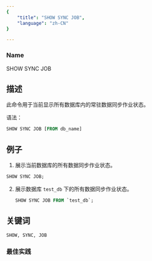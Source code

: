```yaml
---
{
    "title": "SHOW SYNC JOB",
    "language": "zh-CN"
}

---
```


<!--
Licensed to the Apache Software Foundation (ASF) under one
or more contributor license agreements.  See the NOTICE file
distributed with this work for additional information
regarding copyright ownership.  The ASF licenses this file
to you under the Apache License, Version 2.0 (the
"License"); you may not use this file except in compliance
with the License.  You may obtain a copy of the License at

  http://www.apache.org/licenses/LICENSE-2.0

Unless required by applicable law or agreed to in writing,
software distributed under the License is distributed on an
"AS IS" BASIS, WITHOUT WARRANTIES OR CONDITIONS OF ANY
KIND, either express or implied.  See the License for the
specific language governing permissions and limitations
under the License.
-->



### Name

SHOW SYNC JOB

## 描述

此命令用于当前显示所有数据库内的常驻数据同步作业状态。

语法：

```sql
SHOW SYNC JOB [FROM db_name]
```

## 例子

1. 展示当前数据库的所有数据同步作业状态。

  ```sql
  SHOW SYNC JOB;
  ```

2. 展示数据库 `test_db` 下的所有数据同步作业状态。

	```sql
	SHOW SYNC JOB FROM `test_db`;
	```

## 关键词

    SHOW, SYNC, JOB

### 最佳实践

